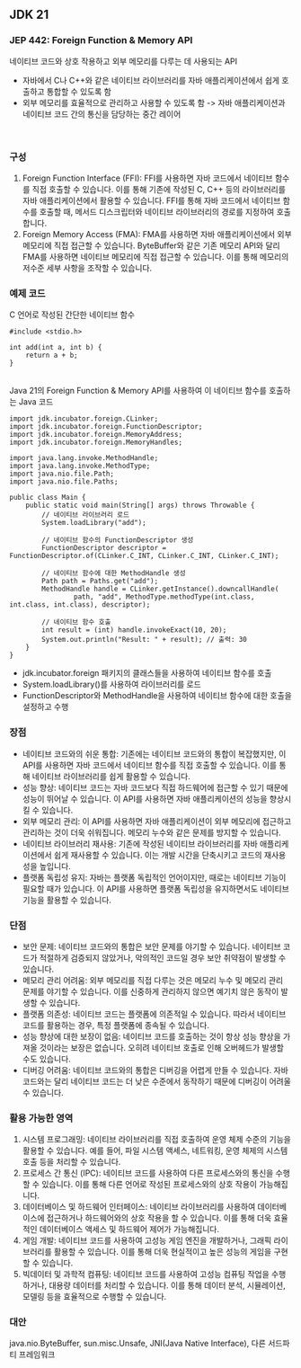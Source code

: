 ## JDK 21
### JEP 442: Foreign Function & Memory API

네이티브 코드와 상호 작용하고 외부 메모리를 다루는 데 사용되는 API
- 자바에서 C나 C++와 같은 네이티브 라이브러리를 자바 애플리케이션에서 쉽게 호출하고 통합할 수 있도록 함
- 외부 메모리를 효율적으로 관리하고 사용할 수 있도록 함
-> 자바 애플리케이션과 네이티브 코드 간의 통신을 담당하는 중간 레이어
<br>

### 구성
1. Foreign Function Interface (FFI): FFI를 사용하면 자바 코드에서 네이티브 함수를 직접 호출할 수 있습니다. 이를 통해 기존에 작성된 C, C++ 등의 라이브러리를 자바 애플리케이션에서 활용할 수 있습니다. FFI를 통해 자바 코드에서 네이티브 함수를 호출할 때, 메서드 디스크립터와 네이티브 라이브러리의 경로를 지정하여 호출합니다.
2. Foreign Memory Access (FMA): FMA를 사용하면 자바 애플리케이션에서 외부 메모리에 직접 접근할 수 있습니다. ByteBuffer와 같은 기존 메모리 API와 달리 FMA를 사용하면 네이티브 메모리에 직접 접근할 수 있습니다. 이를 통해 메모리의 저수준 세부 사항을 조작할 수 있습니다.

### 예제 코드 
C 언어로 작성된 간단한 네이티브 함수 
```c
#include <stdio.h>

int add(int a, int b) {
    return a + b;
}
```

<br>
Java 21의 Foreign Function & Memory API를 사용하여 이 네이티브 함수를 호출하는 Java 코드

```java
import jdk.incubator.foreign.CLinker;
import jdk.incubator.foreign.FunctionDescriptor;
import jdk.incubator.foreign.MemoryAddress;
import jdk.incubator.foreign.MemoryHandles;

import java.lang.invoke.MethodHandle;
import java.lang.invoke.MethodType;
import java.nio.file.Path;
import java.nio.file.Paths;

public class Main {
    public static void main(String[] args) throws Throwable {
        // 네이티브 라이브러리 로드
        System.loadLibrary("add");

        // 네이티브 함수의 FunctionDescriptor 생성
        FunctionDescriptor descriptor = FunctionDescriptor.of(CLinker.C_INT, CLinker.C_INT, CLinker.C_INT);

        // 네이티브 함수에 대한 MethodHandle 생성
        Path path = Paths.get("add");
        MethodHandle handle = CLinker.getInstance().downcallHandle(
                path, "add", MethodType.methodType(int.class, int.class, int.class), descriptor);

        // 네이티브 함수 호출
        int result = (int) handle.invokeExact(10, 20);
        System.out.println("Result: " + result); // 출력: 30
    }
}
```

- jdk.incubator.foreign 패키지의 클래스들을 사용하여 네이티브 함수를 호출
- System.loadLibrary()를 사용하여 라이브러리를 로드
- FunctionDescriptor와 MethodHandle을 사용하여 네이티브 함수에 대한 호출을 설정하고 수행


### 장점
- 네이티브 코드와의 쉬운 통합: 기존에는 네이티브 코드와의 통합이 복잡했지만, 이 API를 사용하면 자바 코드에서 네이티브 함수를 직접 호출할 수 있습니다. 이를 통해 네이티브 라이브러리를 쉽게 활용할 수 있습니다.
- 성능 향상: 네이티브 코드는 자바 코드보다 직접 하드웨어에 접근할 수 있기 때문에 성능이 뛰어날 수 있습니다. 이 API를 사용하면 자바 애플리케이션의 성능을 향상시킬 수 있습니다.
- 외부 메모리 관리: 이 API를 사용하면 자바 애플리케이션이 외부 메모리에 접근하고 관리하는 것이 더욱 쉬워집니다. 메모리 누수와 같은 문제를 방지할 수 있습니다.
- 네이티브 라이브러리 재사용: 기존에 작성된 네이티브 라이브러리를 자바 애플리케이션에서 쉽게 재사용할 수 있습니다. 이는 개발 시간을 단축시키고 코드의 재사용성을 높입니다.
- 플랫폼 독립성 유지: 자바는 플랫폼 독립적인 언어이지만, 때로는 네이티브 기능이 필요할 때가 있습니다. 이 API를 사용하면 플랫폼 독립성을 유지하면서도 네이티브 기능을 활용할 수 있습니다.

### 단점
- 보안 문제: 네이티브 코드와의 통합은 보안 문제를 야기할 수 있습니다. 네이티브 코드가 적절하게 검증되지 않았거나, 악의적인 코드일 경우 보안 취약점이 발생할 수 있습니다.
- 메모리 관리 어려움: 외부 메모리를 직접 다루는 것은 메모리 누수 및 메모리 관리 문제를 야기할 수 있습니다. 이를 신중하게 관리하지 않으면 예기치 않은 동작이 발생할 수 있습니다.
- 플랫폼 의존성: 네이티브 코드는 플랫폼에 의존적일 수 있습니다. 따라서 네이티브 코드를 활용하는 경우, 특정 플랫폼에 종속될 수 있습니다.
- 성능 향상에 대한 보장이 없음: 네이티브 코드를 호출하는 것이 항상 성능 향상을 가져올 것이라는 보장은 없습니다. 오히려 네이티브 호출로 인해 오버헤드가 발생할 수도 있습니다.
- 디버깅 어려움: 네이티브 코드와의 통합은 디버깅을 어렵게 만들 수 있습니다. 자바 코드와는 달리 네이티브 코드는 더 낮은 수준에서 동작하기 때문에 디버깅이 어려울 수 있습니다.

### 활용 가능한 영역
1. 시스템 프로그래밍: 네이티브 라이브러리를 직접 호출하여 운영 체제 수준의 기능을 활용할 수 있습니다. 예를 들어, 파일 시스템 액세스, 네트워킹, 운영 체제의 시스템 호출 등을 처리할 수 있습니다.
2. 프로세스 간 통신 (IPC): 네이티브 코드를 사용하여 다른 프로세스와의 통신을 수행할 수 있습니다. 이를 통해 다른 언어로 작성된 프로세스와의 상호 작용이 가능해집니다.
3. 데이터베이스 및 하드웨어 인터페이스: 네이티브 라이브러리를 사용하여 데이터베이스에 접근하거나 하드웨어와의 상호 작용을 할 수 있습니다. 이를 통해 더욱 효율적인 데이터베이스 액세스 및 하드웨어 제어가 가능해집니다.
4. 게임 개발: 네이티브 코드를 사용하여 고성능 게임 엔진을 개발하거나, 그래픽 라이브러리를 활용할 수 있습니다. 이를 통해 더욱 현실적이고 높은 성능의 게임을 구현할 수 있습니다.
5. 빅데이터 및 과학적 컴퓨팅: 네이티브 코드를 사용하여 고성능 컴퓨팅 작업을 수행하거나, 대용량 데이터를 처리할 수 있습니다. 이를 통해 데이터 분석, 시뮬레이션, 모델링 등을 효율적으로 수행할 수 있습니다.

### 대안
java.nio.ByteBuffer, sun.misc.Unsafe, JNI(Java Native Interface), 다른 서드파티 프레임워크 
